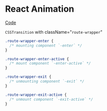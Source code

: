 # React Animation

[Code](https://codesandbox.io/s/react-route-animation-q95xt)

`CSSTransition` with className="`route-wrapper`"

```css
.route-wrapper-enter {
  /* mounting component `-enter` */
}

.route-wrapper-enter-active {
  /* mount component `-enter-active` */
}

.route-wrapper-exit {
  /* unmounting component `-exit` */
}

.route-wrapper-exit-active {
  /* unmount component `-exit-active` */
}

```
